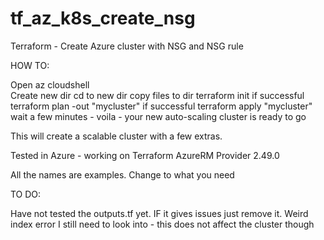 # tf_az_k8s_create_nsg
Terraform - Create Azure cluster with NSG and NSG rule

HOW TO: 

Open az cloudshell \
Create new dir
cd to new dir
copy files to dir
terraform init
if successful terraform plan -out "mycluster"
if successful terraform apply "mycluster"
wait a few minutes - voila - your new auto-scaling cluster is ready to go

This will create a scalable cluster with a few extras. 

Tested in Azure - working on Terraform AzureRM Provider 2.49.0

All the names are examples. Change to what you need 

TO DO:

Have not tested the outputs.tf yet. IF it gives issues just remove it. 
Weird index error I still need to look into - this does not affect the cluster though
